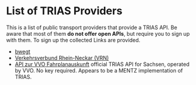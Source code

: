 # List of TRIAS Providers

This is a list of public transport providers that provide a TRIAS API.
Be aware that most of them **do not offer open APIs**, but require you to sign up with them.
To sign up the collected Links are provided.

- [bwegt](https://www.mobidata-bw.de/dataset/trias)
- [Verkehrsverbund Rhein-Neckar (VRN)](https://www.vrn.de/opendata/API)
- [API zur VVO Fahrplanauskunft](https://www.govdata.de/daten/-/details/api-fahrplanauskunft-vvo) official TRIAS API for Sachsen, operated by VVO. No key required. Appears to be a MENTZ implementation of TRIAS.
